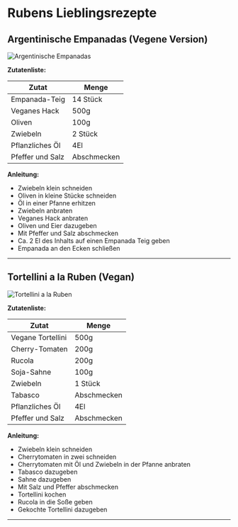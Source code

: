 # **Rubens Lieblingsrezepte**

## Argentinische Empanadas (Vegene Version)

![Argentinische Empanadas](https://cdn7.kiwilimon.com/brightcove/7151/7151.jpg)

**Zutatenliste:**

| Zutat            | Menge       |
| ---------------- | ----------- |
| Empanada-Teig    | 14 Stück    |
| Veganes Hack     | 500g        |
| Oliven           | 100g        |
| Zwiebeln         | 2 Stück     |
| Pflanzliches Öl  | 4El         |
| Pfeffer und Salz | Abschmecken |

**Anleitung:**

-   Zwiebeln klein schneiden
-   Oliven in kleine Stücke schneiden
-   Öl in einer Pfanne erhitzen
-   Zwiebeln anbraten
-   Veganes Hack anbraten
-   Oliven und Eier dazugeben
-   Mit Pfeffer und Salz abschmecken
-   Ca. 2 El des Inhalts auf einen Empanada Teig geben
-   Empanada an den Ecken schließen

---

## Tortellini a la Ruben (Vegan)

![Tortellini a la Ruben](https://www.waseigenes.com/wp-content/uploads/2021/06/Rezept-Tortellini-Salat-Carprese-waseigenes.com-3.jpg)

**Zutatenliste:**

| Zutat             | Menge       |
| ----------------- | ----------- |
| Vegane Tortellini | 500g        |
| Cherry-Tomaten    | 200g        |
| Rucola            | 200g        |
| Soja-Sahne        | 100g        |
| Zwiebeln          | 1 Stück     |
| Tabasco           | Abschmecken |
| Pflanzliches Öl   | 4El         |
| Pfeffer und Salz  | Abschmecken |

**Anleitung:**

-   Zwiebeln klein schneiden
-   Cherrytomaten in zwei schneiden
-   Cherrytomaten mit Öl und Zwiebeln in der Pfanne anbraten
-   Tabasco dazugeben
-   Sahne dazugeben
-   Mit Salz und Pfeffer abschmecken
-   Tortellini kochen
-   Rucola in die Soße geben
-   Gekochte Tortellini dazugeben

---
